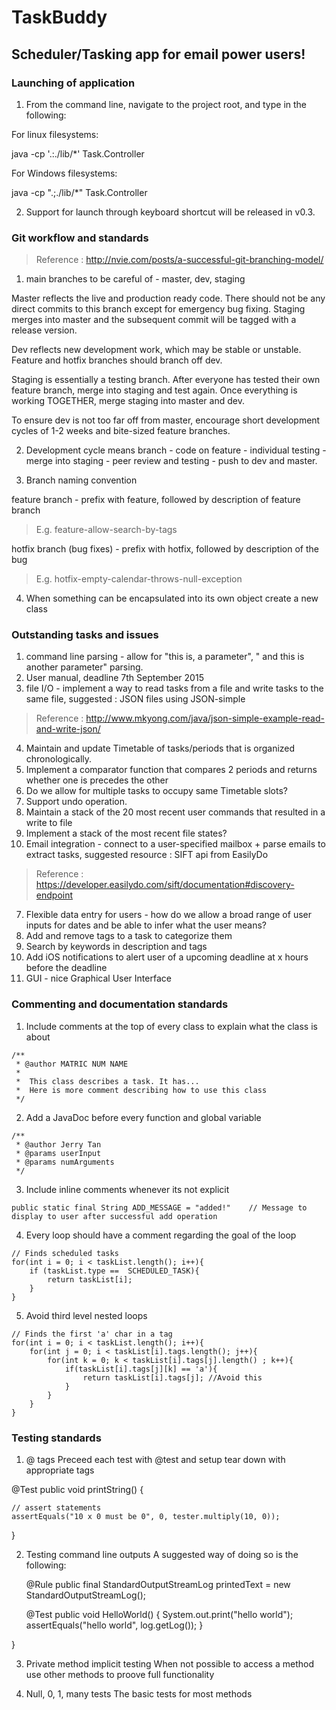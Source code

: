 # TaskBuddy
## Scheduler/Tasking app for email power users! ##

### Launching of application ###

1. From the command line, navigate to the project root, and type in the following:

For linux filesystems:

java -cp '.:./lib/*' Task.Controller

For Windows filesystems:

java -cp ".;./lib/*" Task.Controller

2. Support for launch through keyboard shortcut will be released in v0.3.

### Git workflow and standards ###
>Reference : http://nvie.com/posts/a-successful-git-branching-model/

1.  main branches to be careful of - master, dev, staging

 Master reflects the live and production ready code. There should not be any direct commits to this branch except for emergency bug fixing. Staging merges into master and the subsequent commit will be tagged with a release version.

 Dev reflects new development work, which may be stable or unstable. Feature and hotfix branches should branch off dev.

 Staging is essentially a testing branch. After everyone has tested their own feature branch, merge into staging and test again. Once everything is working TOGETHER, merge staging into master and dev.

 To ensure dev is not too far off from master, encourage short development cycles of 1-2 weeks and bite-sized feature branches. 

2. Development cycle means branch - code on feature - individual testing - merge into staging - peer review and testing - push to dev and master.

3. Branch naming convention

 feature branch - prefix with feature, followed by description of feature branch

>E.g. feature-allow-search-by-tags

 hotfix branch (bug fixes) - prefix with hotfix,  followed by description of the bug

>E.g. hotfix-empty-calendar-throws-null-exception

4. When something can be encapsulated into its own object create a new class

### Outstanding tasks and issues ###

1.  command line parsing - allow for "this is, a parameter", " and this is another parameter" parsing.
2.  User manual, deadline 7th September 2015
3.  file I/O - implement a way to read tasks from a file and write tasks to the same file, suggested : JSON files using JSON-simple
> Reference : http://www.mkyong.com/java/json-simple-example-read-and-write-json/

4.  Maintain and update Timetable of tasks/periods that is organized chronologically.
  1. Implement a comparator function that compares 2 periods and returns whether one is precedes the other
  2. Do we allow for multiple tasks to occupy same Timetable slots?
5. Support undo operation.
  1. Maintain a stack of the 20 most recent user commands that resulted in a write to file
  2. Implement a stack of the most recent file states?
6.  Email integration - connect to a user-specified mailbox + parse emails to extract tasks, suggested resource : SIFT api from EasilyDo
> Reference : https://developer.easilydo.com/sift/documentation#discovery-endpoint
7.  Flexible data entry for users - how do we allow a broad range of user inputs for dates and be able to infer what the user means?
8.  Add and remove tags to a task to categorize them
9.  Search by keywords in description and tags
10.  Add iOS notifications to alert user of a upcoming deadline at x hours before the deadline
11. GUI - nice Graphical User Interface

### Commenting and documentation standards ###

1. Include comments at the top of every class to explain what the class is about

```
/** 
 * @author MATRIC NUM NAME
 * 
 *  This class describes a task. It has...
 *  Here is more comment describing how to use this class
 */
```

2. Add a JavaDoc before every function and global variable

```
/**
 * @author Jerry Tan
 * @params userInput    
 * @params numArguments
 */
```

3. Include inline comments whenever its not explicit

```
public static final String ADD_MESSAGE = "added!"    // Message to display to user after successful add operation
```

4. Every loop should have a comment regarding the goal of the loop

```
// Finds scheduled tasks
for(int i = 0; i < taskList.length(); i++){
	if (taskList.type ==  SCHEDULED_TASK){
		return taskList[i];
	}	
}
```


5. Avoid third level nested loops

```
// Finds the first 'a' char in a tag
for(int i = 0; i < taskList.length(); i++){
	for(int j = 0; i < taskList[i].tags.length(); j++){
		for(int k = 0; k < taskList[i].tags[j].length() ; k++){
			if(taskList[i].tags[j][k] == 'a'){
				return taskList[i].tags[j]; //Avoid this
			}
		}
	}
}
```


### Testing standards ###

1. @ tags
Preceed each test with @test and setup tear down with appropriate tags

  @Test
  public void printString() {

    // assert statements
    assertEquals("10 x 0 must be 0", 0, tester.multiply(10, 0));

  }

2. Testing command line outputs
A suggested way of doing so is the following:

    @Rule
    public final StandardOutputStreamLog printedText = new StandardOutputStreamLog();

    @Test
    public void HelloWorld() {
        System.out.print("hello world");
        assertEquals("hello world", log.getLog());
    }

}

3. Private method implicit testing
When not possible to access a method use other methods to proove full functionality

4. Null, 0, 1, many tests
The basic tests for most methods

